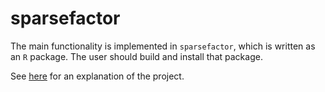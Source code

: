 # sparsefactor

The main functionality is implemented in `sparsefactor`, which is written as an `R` package. The user should build and install that package.

See [here](https://ysfoo.github.io/sparsefactor) for an explanation of the project.
